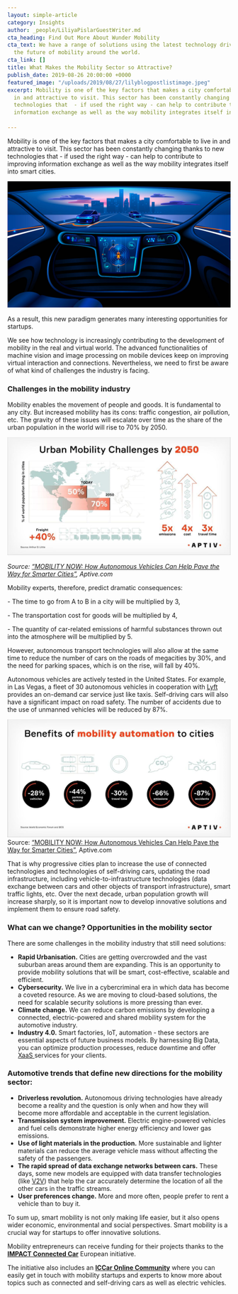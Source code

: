 ```yaml
---
layout: simple-article
category: Insights
author: _people/LiliyaPislarGuestWriter.md
cta_heading: Find Out More About Wunder Mobility
cta_text: We have a range of solutions using the latest technology driving forward
  the future of mobility around the world.
cta_link: []
title: What Makes the Mobility Sector so Attractive?
publish_date: 2019-08-26 20:00:00 +0000
featured_image: "/uploads/2019/08/27/lilyblogpostlistimage.jpeg"
excerpt: Mobility is one of the key factors that makes a city comfortable to live
  in and attractive to visit. This sector has been constantly changing thanks to new
  technologies that  - if used the right way - can help to contribute to improving
  information exchange as well as the way mobility integrates itself into smart cities.

---
```

Mobility is one of the key factors that makes a city comfortable to live in and attractive to visit. This sector has been constantly changing thanks to new technologies that  - if used the right way - can help to contribute to improving information exchange as well as the way mobility integrates itself into smart cities. 

![](/uploads/2019/08/27/lilyblogpostbodyimage.jpg)

As a result, this new paradigm generates many interesting opportunities for startups.

We see how technology is increasingly contributing to the development of mobility in the real and virtual world. The advanced functionalities of machine vision and image processing on mobile devices keep on improving virtual interaction and connections. Nevertheless, we need to first be aware of what kind of challenges the industry is facing.

### Challenges in the mobility industry

Mobility enables the movement of people and goods. It is fundamental to any city. But increased mobility has its cons: traffic congestion, air pollution, etc. The gravity of these issues will escalate over time as the share of the urban population in the world will rise to 70% by 2050.

![](/uploads/2019/08/26/LilysBlogPostImage1.jpg)

_Source:_ [_“MOBILITY NOW: How Autonomous Vehicles Can Help Pave the Way for Smarter Cities”_](https://www.aptiv.com/media/article/mobility-now-how-autonomous-vehicles-can-help-pave-the-way-for-smarter-cities)_, Aptive.com_

Mobility experts, therefore, predict dramatic consequences:

\- The time to go from A to B in a city will be multiplied by 3,

\- The transportation cost for goods will be multiplied by 4,

\- The quantity of car-related emissions of harmful substances thrown out into the atmosphere will be multiplied by 5.

However, autonomous transport technologies will also allow at the same time to reduce the number of cars on the roads of megacities by 30%, and the need for parking spaces, which is on the rise, will fall by 40%.

Autonomous vehicles are actively tested in the United States. For example, in Las Vegas, a fleet of 30 autonomous vehicles in cooperation with [Lyft](https://www.lyft.com/) provides an on-demand car service just like taxis. Self-driving cars will also have a significant impact on road safety. The number of accidents due to the use of unmanned vehicles will be reduced by 87%.

![](/uploads/2019/08/26/LilysBlogPostImage2.jpg)Source: [“MOBILITY NOW: How Autonomous Vehicles Can Help Pave the Way for Smarter Cities”](https://www.aptiv.com/media/article/mobility-now-how-autonomous-vehicles-can-help-pave-the-way-for-smarter-cities), Aptive.com

That is why progressive cities plan to increase the use of connected technologies and technologies of self-driving cars, updating the road infrastructure, including vehicle-to-infrastructure technologies (data exchange between cars and other objects of transport infrastructure), smart traffic lights, etc. Over the next decade, urban population growth will increase sharply, so it is important now to develop innovative solutions and implement them to ensure road safety.

### What can we change? Opportunities in the mobility sector

There are some challenges in the mobility industry that still need solutions:

* **Rapid Urbanisation.** Cities are getting overcrowded and the vast suburban areas around them are expanding. This is an opportunity to provide mobility solutions that will be smart, cost-effective, scalable and efficient.
* **Cybersecurity.** We live in a cybercriminal era in which data has become a coveted resource. As we are moving to cloud-based solutions, the need for scalable security solutions is more pressing than ever.
* **Climate change.** We can reduce carbon emissions by developing a connected, electric-powered and shared mobility system for the automotive industry.
* **Industry 4.0.** Smart factories, IoT, automation - these sectors are essential aspects of future business models. By harnessing Big Data, you can optimize production processes, reduce downtime and offer [XaaS ](https://searchcloudcomputing.techtarget.com/definition/XaaS-anything-as-a-service)services for your clients.

### Automotive trends that define new directions for the mobility sector:

* **Driverless revolution.** Autonomous driving technologies have already become a reality and the question is only when and how they will become more affordable and acceptable in the current legislation.
* **Transmission system improvement.** Electric engine-powered vehicles and fuel cells demonstrate higher energy efficiency and lower gas emissions.
* **Use of light materials in the production.** More sustainable and lighter materials can reduce the average vehicle mass without affecting the safety of the passengers.
* **The rapid spread of data exchange networks between cars.** These days, some new models are equipped with data transfer technologies (like [V2V](https://en.wikipedia.org/wiki/Vehicular_ad-hoc_network)) that help the car accurately determine the location of all the other cars in the traffic streams.
* **User preferences change.** More and more often, people prefer to rent a vehicle than to buy it.

To sum up, smart mobility is not only making life easier, but it also opens wider economic, environmental and social perspectives. Smart mobility is a crucial way for startups to offer innovative solutions.

Mobility entrepreneurs can receive funding for their projects thanks to the [**IMPACT Connected Car**](https://www.impact-accelerator.com/connected-car/) European initiative.

The initiative also includes an [**ICCar Online Community**](https://spaces.fundingbox.com/c/impactconnectedcar) where you can easily get in touch with mobility startups and experts to know more about topics such as connected and self-driving cars as well as electric vehicles.